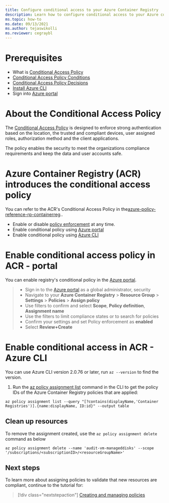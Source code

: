 ```yaml
---
title: Configure conditional access to your Azure Container Registry
description: Learn how to configure conditional access to your Azure container registry by using Azure CLI and Azure Portal.
ms.topic: how-to
ms.date: 09/13/2021
ms.author: tejaswikolli
ms.reviewer: cegraybl 
---
```


# Prerequisites

* What is [Conditional Access Policy](conditional-access/overview.md)
* [Conditional Access Policy Conditions](conditional-access/overview.md#common-signals)
* [Conditional Access Policy Decisions](/azure/active-directory/conditional-access/overview.md#common-decisions)
* [Install Azure CLI](/cli/azure/install-azure-cli)
* Sign into [Azure portal](https://portal.azure.com) 

# About the Conditional Access Policy

The [Conditional Access Policy](/azure/active-directory/conditional-access/overview.md) is designed to enforce strong authentication based on the location, the trusted and compliant devices, user assigned roles, authorization method and the client applications. 

The policy enables the security to meet the organizations compliance requirements and keep the data and user accounts safe.

# Azure Container Registry (ACR) introduces the conditional access policy

You can refer to the ACR's Conditional Access Policy in the[azure-policy-reference-rp-containerreg](../../includes/policy/reference/byrp/microsoft.containerregistry.md)..

*  Enable or disable [policy enforcement](../governance/policy/concepts/assignment-structure.md#enforcement-mode) at any time.
* Enable conditional policy using [Azure portal](../governance/policy/assign-policy-portal.md) 
* Enable conditional policy using [Azure CLI](../governance/policy/assign-policy-azurecli.md)

# Enable conditional access policy in ACR - portal

You can enable registry's conditional policy in the [Azure portal](https://portal.azure.com). 

>* Sign in to the [Azure portal](https://portal.azure.com) as a global administrator, security 
>* Navigate to your **Azure Container Registry** > **Resource Group** > **Settings** > **Policies** > **Assign policy**
>* Use filters to confirm and select **Scope**, **Policy definition**, **Assignment name**
>* Use the filters to limit compliance states or to search for policies
>* Confirm your settings and set Policy enforcement as **enabled**
>* Select **Review+Create**

# Enable conditional access in ACR - Azure CLI

You can use Azure CLI version 2.0.76 or later, run `az --version` to find the version. 

1. Run the [az policy assignment list](/cli/azure/policy/assignment#az-policy-assignment-list) command in the CLI to get the policy IDs of the Azure Container Registry policies that are applied:

```azurecli
az policy assignment list --query "[?contains(displayName,'Container Registries')].{name:displayName, ID:id}" --output table
```

## Clean up resources

To remove the assignment created, use the `az policy assignment delete` command as below

```azurecli-interactive
az policy assignment delete --name 'audit-vm-manageddisks' --scope '/subscriptions/<subscriptionID>/<resourceGroupName>'
```

## Next steps

To learn more about assigning policies to validate that new resources are compliant, continue to the
tutorial for:

> [!div class="nextstepaction"]
> [Creating and managing policies](./tutorials/create-and-manage.md)